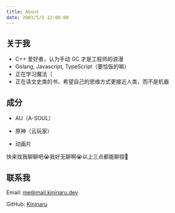 ```yaml
---
title: About
date: 2001/5/5 12:00:00
---
```


## 关于我

- C++ 爱好者，认为手动 GC 才是工程师的浪漫
- Golang, Javascript, TypeScript（要恰饭的嘛）
- 正在学习魔法（
- 正在读文史类的书，希望自己的思维方式更接近人类，而不是机器

## 成分

- AU（A-SOUL）

- 原神（云玩家）
- 动画片

快来找我聊聊吧😭我好无聊啊😭以上三点都能聊捏🤤

## 联系我

Email: me@mail.kininaru.dev

GitHub: [Kininaru](https://github.com/Kininaru)



